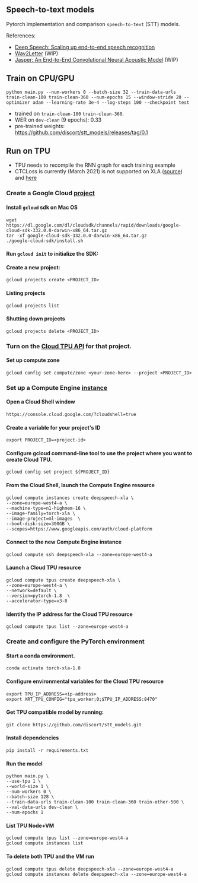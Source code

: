 ## Speech-to-text models 

Pytorch implementation and comparison `speech-to-text` (STT) models.

References:
- [Deep Speech: Scaling up end-to-end speech recognition](https://arxiv.org/abs/1412.5567)
- [Wav2Letter](https://arxiv.org/abs/1609.03193) (WIP)
- [Jasper: An End-to-End Convolutional Neural Acoustic Model](https://arxiv.org/abs/1904.03288) (WIP)

## Train on CPU/GPU
    python main.py --num-workers 0 --batch-size 32 --train-data-urls train-clean-100 train-clean-360 --num-epochs 15 --window-stride 20 --optimizer adam --learning-rate 3e-4 --log-steps 100 --checkpoint test

- trained on `train-clean-100` `train-clean-360`.
- WER on `dev-clean` (9 epochs): 0.33 
- pre-trained weights: https://github.com/discort/stt_models/releases/tag/0.1

## Run on TPU
* TPU needs to recompile the RNN graph for each training example
* CTCLoss is currently (March 2021) is not supported on XLA ([source](https://github.com/pytorch/xla/issues/2163#issuecomment-639486271)) and [here](https://github.com/pytorch/xla/issues/2844)

### Create a Google Cloud [project](https://cloud.google.com/resource-manager/docs/creating-managing-projects)

#### Install `gcloud` sdk on Mac OS
    wget https://dl.google.com/dl/cloudsdk/channels/rapid/downloads/google-cloud-sdk-332.0.0-darwin-x86_64.tar.gz
    tar -xf google-cloud-sdk-332.0.0-darwin-x86_64.tar.gz
    ./google-cloud-sdk/install.sh

#### Run `gcloud init` to initialize the SDK:

#### Create a new project:
    gcloud projects create <PROJECT_ID>

#### Listing projects
    gcloud projects list

#### Shutting down projects
    gcloud projects delete <PROJECT_ID>

### Turn on the [Cloud TPU API](https://console.cloud.google.com/apis/library/tpu.googleapis.com) for that project.

#### Set up compute zone
    gcloud config set compute/zone <your-zone-here> --project <PROJECT_ID>

### Set up a Compute Engine [instance](https://cloud.google.com/tpu/docs/tutorials/pytorch-dlrm#set_up_a_instance)

#### Open a Cloud Shell window
    https://console.cloud.google.com/?cloudshell=true

#### Create a variable for your project's ID
    export PROJECT_ID=<project-id>

#### Configure gcloud command-line tool to use the project where you want to create Cloud TPU.
    gcloud config set project ${PROJECT_ID}

#### From the Cloud Shell, launch the Compute Engine resource
    gcloud compute instances create deepspeech-xla \
    --zone=europe-west4-a \
    --machine-type=n1-highmem-16 \
    --image-family=torch-xla \
    --image-project=ml-images  \
    --boot-disk-size=300GB \
    --scopes=https://www.googleapis.com/auth/cloud-platform

#### Connect to the new Compute Engine instance
    gcloud compute ssh deepspeech-xla --zone=europe-west4-a

#### Launch a Cloud TPU resource
    gcloud compute tpus create deepspeech-xla \
    --zone=europe-west4-a \
    --network=default \
    --version=pytorch-1.8  \
    --accelerator-type=v3-8

#### Identify the IP address for the Cloud TPU resource
    gcloud compute tpus list --zone=europe-west4-a

### Create and configure the PyTorch environment

#### Start a conda environment.
    conda activate torch-xla-1.8

#### Configure environmental variables for the Cloud TPU resource
    export TPU_IP_ADDRESS=<ip-address>
    export XRT_TPU_CONFIG="tpu_worker;0;$TPU_IP_ADDRESS:8470"

#### Get TPU compatible model by running:
    git clone https://github.com/discort/stt_models.git

#### Install dependencies
    pip install -r requirements.txt

#### Run the model
    python main.py \
    --use-tpu 1 \
    --world-size 1 \
    --num-workers 0 \
    --batch-size 128 \
    --train-data-urls train-clean-100 train-clean-360 train-other-500 \
    --val-data-urls dev-clean \
    --num-epochs 1

#### List TPU Node+VM
    gcloud compute tpus list --zone=europe-west4-a
    gcloud compute instances list

#### To delete both TPU and the VM run
    gcloud compute tpus delete deepspeech-xla --zone=europe-west4-a
    gcloud compute instances delete deepspeech-xla --zone=europe-west4-a